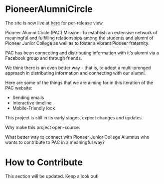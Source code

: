 PioneerAlumniCircle
===================

The site is now live at [here](http://pioneeralumnicircle.meteor.com/) for per-release view.

Pioneer Alumni Circle (PAC) Mission: To establish an extensive network of meaningful and fulfilling relationships among the students and alumni of Pioneer Junior College as well as to foster a vibrant Pioneer fraternity.

PAC has been connecting and distributing information with it's alumni via a Facebook group and through friends.

We think there is an even better way - that is, to adopt a multi-pronged approach in distributing information and connecting with our alumni.

Here are some of the things that we are aiming for in this iteration of the PAC website:

+  Sending emails
+  Interactive timeline
+  Mobile-Friendly look

This project is still in its early stages, expect changes and updates.

Why make this project open-source:

What better way to connect with Pioneer Junior College Alumnus who wants to contribute to PAC in a meaningful way?

# How to Contribute

This section will be updated. Keep a look out!
